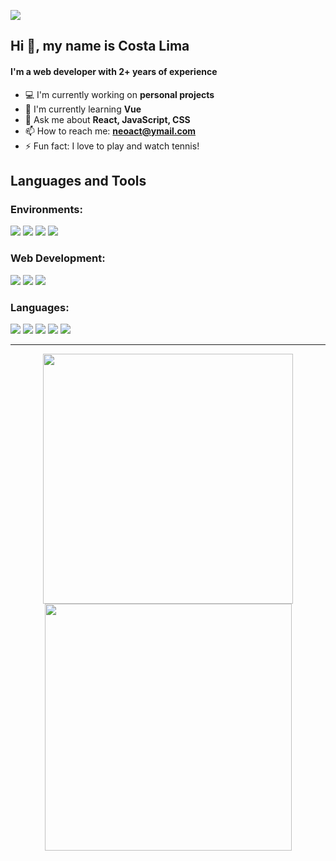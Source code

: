 ![](https://komarev.com/ghpvc/?username=costa53&label=PROFILE+VIEWS&color=1974d2)

## Hi :vulcan_salute:, my name is Costa Lima

#### I'm a web developer with 2+ years of experience

- :computer: I'm currently working on **personal projects**
- :open_book: I'm currently learning **Vue**
- :speech_balloon: Ask me about **React, JavaScript, CSS**
- :mailbox: How to reach me: **neoact@ymail.com**
- :zap: Fun fact: I love to play and watch tennis!

## Languages and Tools

### Environments:
<a href="https://code.visualstudio.com/" target="_blank"><img src="https://user-images.githubusercontent.com/99206239/168097810-8e86fec8-01d6-4c81-8246-1f32fc013275.png"></a>
<a href="https://www.jetbrains.com/pt-br/pycharm/" target="_blank"><img src="https://user-images.githubusercontent.com/99206239/168135326-eae5bdf6-1682-43f1-94eb-5cab2679fd6d.png"></a>
<a href="https://git-scm.com/" target="_blank"><img src="https://user-images.githubusercontent.com/99206239/168097809-71b160d4-8567-41a8-a822-015201cf932e.png"></a>
<a href="https://github.com/" target="_blank"><img src="https://user-images.githubusercontent.com/99206239/168097806-528fb6c7-5170-492d-9957-1bf1b3abaca6.png"></a>
### Web Development:
<a href="https://getbootstrap.com/" target="_blank"><img src="https://user-images.githubusercontent.com/99206239/168097778-0deff9a1-6523-4eac-a011-1e68d9114980.png"></a>
<a href="https://reactjs.org/" target="_blank"><img src="https://user-images.githubusercontent.com/99206239/168097804-11e151bd-dd0c-433e-a499-0892c2065fa3.png"></a>
<a href="https://nodejs.org/" target="_blank"><img src="https://user-images.githubusercontent.com/99206239/168097797-5d4470f3-89e2-478a-9dc4-646bb3ee8416.png"></a>
### Languages:
<a href="https://developer.mozilla.org/docs/Web/HTML" target="_blank"><img src="https://user-images.githubusercontent.com/99206239/168097789-8415e568-5a5b-43ca-8301-b17deb139fb3.png"></a>
<a href="https://developer.mozilla.org/docs/Web/CSS" target="_blank"><img src="https://user-images.githubusercontent.com/99206239/168097785-646a966b-8f15-481b-bb2a-2ff7b62a6158.png"></a>
<a href="https://developer.mozilla.org/docs/Web/JavaScrip" target="_blank"><img src="https://user-images.githubusercontent.com/99206239/168097792-d6a02660-36c8-4fa1-a5bf-71b95594711f.png"></a>
<a href="https://www.python.org/" target="_blank"><img src="https://user-images.githubusercontent.com/99206239/168097800-688c9481-9557-489b-abfb-256d655c73b4.png"></a>
<a href="https://www.markdownguide.org/" target="_blank"><img src="https://user-images.githubusercontent.com/99206239/168097795-5b788820-635b-419c-98aa-09ef1788efbf.png"></a>

***
<div align="center">
  <a href="https://github.com/costa53">
    <img src="https://github-readme-stats.vercel.app/api?username=costa53&show_icons=true&theme=nightowl&include_all_commits=true&count_private=true" width="400"/>
    <img src="https://github-readme-stats.vercel.app/api/top-langs/?username=costa53&theme=nightowl&layout=compact&langs_count=6" width="395"/>
  </a>
</div>
